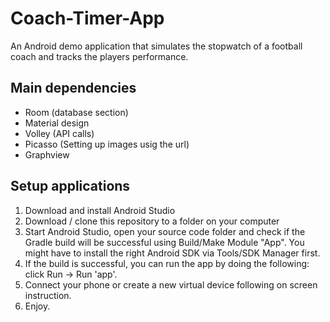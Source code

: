 # Coach-Timer-App
An Android demo application that simulates the stopwatch of a football coach and tracks the players performance.

## Main dependencies
- Room (database section)
- Material design
- Volley (API calls)
- Picasso (Setting up images usig the url)
- Graphview

## Setup applications
1. Download and install Android Studio
2. Download / clone this repository to a folder on your computer
3. Start Android Studio, open your source code folder and check if the Gradle build will be successful using Build/Make Module "App". You might have to install the right Android SDK via Tools/SDK Manager first.
4. If the build is successful, you can run the app by doing the following: click Run -> Run 'app'.
5. Connect your phone or create a new virtual device following on screen instruction.
6. Enjoy.
